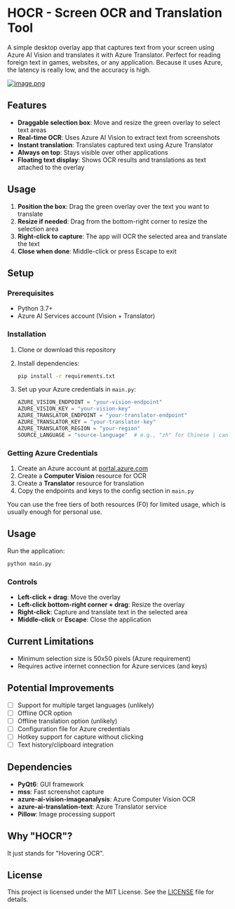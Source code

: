 # HOCR - Screen OCR and Translation Tool

A simple desktop overlay app that captures text from your screen using Azure AI Vision and translates it with Azure Translator. Perfect for reading foreign text in games, websites, or any application. Because it uses Azure, the latency is really low, and the accuracy is high.

[![image.png](https://i.postimg.cc/d3sLRhq2/image.png)](https://postimg.cc/xJZfnTN8)

## Features

- **Draggable selection box**: Move and resize the green overlay to select text areas
- **Real-time OCR**: Uses Azure AI Vision to extract text from screenshots
- **Instant translation**: Translates captured text using Azure Translator
- **Always on top**: Stays visible over other applications
- **Floating text display**: Shows OCR results and translations as text attached to the overlay

## Usage

1. **Position the box**: Drag the green overlay over the text you want to translate
2. **Resize if needed**: Drag from the bottom-right corner to resize the selection area
3. **Right-click to capture**: The app will OCR the selected area and translate the text
4. **Close when done**: Middle-click or press Escape to exit

## Setup

### Prerequisites

- Python 3.7+
- Azure AI Services account (Vision + Translator)

### Installation

1. Clone or download this repository
2. Install dependencies:
   ```bash
   pip install -r requirements.txt
   ```

3. Set up your Azure credentials in `main.py`:
   ```python
   AZURE_VISION_ENDPOINT = "your-vision-endpoint"
   AZURE_VISION_KEY = "your-vision-key"
   AZURE_TRANSLATOR_ENDPOINT = "your-translator-endpoint"
   AZURE_TRANSLATOR_KEY = "your-translator-key"
   AZURE_TRANSLATOR_REGION = "your-region"
   SOURCE_LANGUAGE = "source-language"  # e.g., "zh" for Chinese | can leave empty for auto-detection
   ```

### Getting Azure Credentials

1. Create an Azure account at [portal.azure.com](https://portal.azure.com)
2. Create a **Computer Vision** resource for OCR
3. Create a **Translator** resource for translation
4. Copy the endpoints and keys to the config section in `main.py`

You can use the free tiers of both resources (F0) for limited usage, which is usually enough for personal use.

## Usage

Run the application:
```bash
python main.py
```

### Controls

- **Left-click + drag**: Move the overlay
- **Left-click bottom-right corner + drag**: Resize the overlay
- **Right-click**: Capture and translate text in the selected area
- **Middle-click** or **Escape**: Close the application

## Current Limitations

- Minimum selection size is 50x50 pixels (Azure requirement)
- Requires active internet connection for Azure services (and keys)

## Potential Improvements

- [ ] Support for multiple target languages (unlikely)
- [ ] Offline OCR option
- [ ] Offline translation option (unlikely)
- [ ] Configuration file for Azure credentials
- [ ] Hotkey support for capture without clicking
- [ ] Text history/clipboard integration

## Dependencies

- **PyQt6**: GUI framework
- **mss**: Fast screenshot capture
- **azure-ai-vision-imageanalysis**: Azure Computer Vision OCR
- **azure-ai-translation-text**: Azure Translator service
- **Pillow**: Image processing support

## Why "HOCR"?

It just stands for "Hovering OCR".

## License

This project is licensed under the MIT License. See the [LICENSE](LICENSE) file for details.